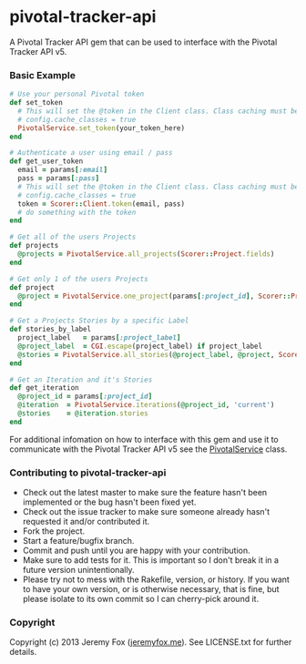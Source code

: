 pivotal-tracker-api
===================

A Pivotal Tracker API gem that can be used to interface with the Pivotal Tracker API v5.

### Basic Example

```ruby
# Use your personal Pivotal token
def set_token
  # This will set the @token in the Client class. Class caching must be enabled for the token to persist.
  # config.cache_classes = true
  PivotalService.set_token(your_token_here)
end
```

```ruby
# Authenticate a user using email / pass
def get_user_token
  email = params[:email]
  pass = params[:pass]
  # This will set the @token in the Client class. Class caching must be enabled for the token to persist.
  # config.cache_classes = true
  token = Scorer::Client.token(email, pass)
  # do something with the token
end
```

```ruby
# Get all of the users Projects
def projects
  @projects = PivotalService.all_projects(Scorer::Project.fields)
end
```

```ruby
# Get only 1 of the users Projects
def project
  @project = PivotalService.one_project(params[:project_id], Scorer::Project.fields)
end
```

```ruby
# Get a Projects Stories by a specific Label
def stories_by_label
  project_label   = params[:project_label]
  @project_label  = CGI.escape(project_label) if project_label
  @stories = PivotalService.all_stories(@project_label, @project, Scorer::Story.fields) if @project_label
end
```

```ruby
# Get an Iteration and it's Stories
def get_iteration
  @project_id = params[:project_id]
  @iteration  = PivotalService.iterations(@project_id, 'current')
  @stories    = @iteration.stories
end
```

For additional infomation on how to interface with this gem and use it to communicate with the Pivotal Tracker API v5 see the [PivotalService](https://github.com/atljeremy/pivotal-tracker-api/blob/master/lib/pivotal-tracker-api/pivotal_service.rb) class.

### Contributing to pivotal-tracker-api
 
* Check out the latest master to make sure the feature hasn't been implemented or the bug hasn't been fixed yet.
* Check out the issue tracker to make sure someone already hasn't requested it and/or contributed it.
* Fork the project.
* Start a feature/bugfix branch.
* Commit and push until you are happy with your contribution.
* Make sure to add tests for it. This is important so I don't break it in a future version unintentionally.
* Please try not to mess with the Rakefile, version, or history. If you want to have your own version, or is otherwise necessary, that is fine, but please isolate to its own commit so I can cherry-pick around it.

### Copyright

Copyright (c) 2013 Jeremy Fox ([jeremyfox.me](http://www.jeremyfox.me)). See LICENSE.txt for
further details.

